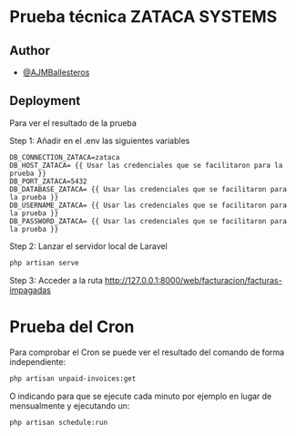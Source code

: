 
# Prueba técnica ZATACA SYSTEMS




## Author

- [@AJMBallesteros](https://github.com/AJMBallesteros)


## Deployment

Para ver el resultado de la prueba

Step 1: Añadir en el .env las siguientes variables

```code
DB_CONNECTION_ZATACA=zataca
DB_HOST_ZATACA= {{ Usar las credenciales que se facilitaron para la prueba }}
DB_PORT_ZATACA=5432
DB_DATABASE_ZATACA= {{ Usar las credenciales que se facilitaron para la prueba }}
DB_USERNAME_ZATACA= {{ Usar las credenciales que se facilitaron para la prueba }}
DB_PASSWORD_ZATACA= {{ Usar las credenciales que se facilitaron para la prueba }}
```

Step 2: Lanzar el servidor local de Laravel
```bash
php artisan serve
```

Step 3: Acceder a la ruta http://127.0.0.1:8000/web/facturacion/facturas-impagadas


# Prueba del Cron

Para comprobar el Cron se puede ver el resultado del comando de forma independiente:

```bash
php artisan unpaid-invoices:get
```

O indicando para que se ejecute cada minuto por ejemplo en lugar de mensualmente y ejecutando un:

```bash
php artisan schedule:run
```
